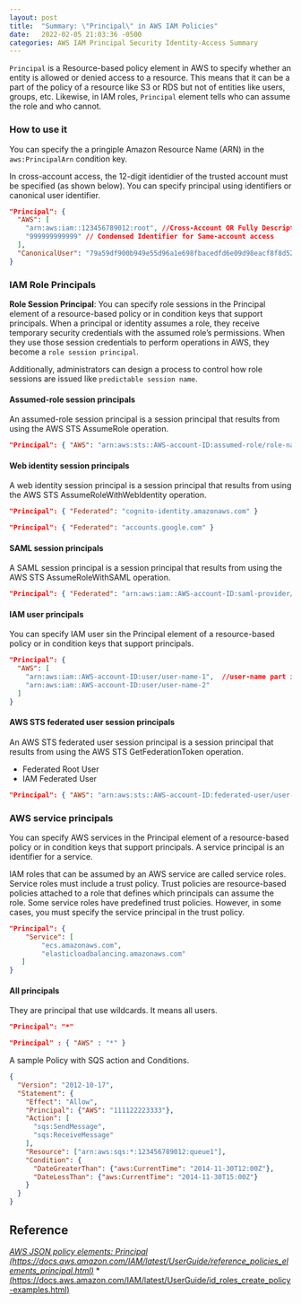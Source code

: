 ```yaml
---
layout: post
title:  "Summary: \"Principal\" in AWS IAM Policies"
date:   2022-02-05 21:03:36 -0500
categories: AWS IAM Principal Security Identity-Access Summary
---
```


`Principal` is a Resource-based policy element in AWS to specify whether an entity is allowed or denied access to a resource. This means that it can be a part of the policy of a resource like S3 or RDS but not of entities like users, groups, etc. Likewise, in IAM roles, `Principal` element tells who can assume the role and who cannot.

### How to use it
You can specify the a pringiple Amazon Resource Name (ARN) in the `aws:PrincipalArn` condition key.

In cross-account access, the 12-digit identidier of the trusted account must be specified (as shown below). You can specify principal using identifiers or canonical user identifier.
```JSON
"Principal": { 
  "AWS": [
    "arn:aws:iam::123456789012:root", //Cross-Account OR Fully Descriptive Identifer
    "999999999999" // Condensed Identifier for Same-account access
  ],
  "CanonicalUser": "79a59df900b949e55d96a1e698fbacedfd6e09d98eacf8f8d5218e7cd47ef2be" //Canonical Identifier
}
```

### IAM Role Principals
**Role Session Principal**:
You can specify role sessions in the Principal element of a resource-based policy or in condition keys that support principals. When a principal or identity assumes a role, they receive temporary security credentials with the assumed role’s permissions. When they use those session credentials to perform operations in AWS, they become a `role session principal`.

Additionally, administrators can design a process to control how role sessions are issued like `predictable session name`.

#### Assumed-role session principals
An assumed-role session principal is a session principal that results from using the AWS STS AssumeRole operation.
```JSON
"Principal": { "AWS": "arn:aws:sts::AWS-account-ID:assumed-role/role-name/role-session-name" }
```

#### Web identity session principals
A web identity session principal is a session principal that results from using the AWS STS AssumeRoleWithWebIdentity operation.
```JSON
"Principal": { "Federated": "cognito-identity.amazonaws.com" }
```
```JSON
"Principal": { "Federated": "accounts.google.com" }
```

#### SAML session principals

A SAML session principal is a session principal that results from using the AWS STS AssumeRoleWithSAML operation.
```JSON
"Principal": { "Federated": "arn:aws:iam::AWS-account-ID:saml-provider/provider-name" }
```

#### IAM user principals
You can specify IAM user sin the Principal element of a resource-based policy or in condition keys that support principals.
```JSON
"Principal": {
  "AWS": [
    "arn:aws:iam::AWS-account-ID:user/user-name-1",  //user-name part is case sensitive
    "arn:aws:iam::AWS-account-ID:user/user-name-2"
  ]
}
```

#### AWS STS federated user session principals
An AWS STS federated user session principal is a session principal that results from using the AWS STS GetFederationToken operation.
* Federated Root User
* IAM Federated User
```JSON
"Principal": { "AWS": "arn:aws:sts::AWS-account-ID:federated-user/user-name" }
```
### AWS service principals
You can specify AWS services in the Principal element of a resource-based policy or in condition keys that support principals. A service principal is an identifier for a service.

IAM roles that can be assumed by an AWS service are called service roles. Service roles must include a trust policy. Trust policies are resource-based policies attached to a role that defines which principals can assume the role. Some service roles have predefined trust policies. However, in some cases, you must specify the service principal in the trust policy.
```JSON
"Principal": {
    "Service": [
        "ecs.amazonaws.com",
        "elasticloadbalancing.amazonaws.com"
   ]
}
```

#### All principals
They are principal that use wildcards. It means all users.
```JSON
"Principal": "*"
```
```JSON
"Principal" : { "AWS" : "*" }
```


A sample Policy with SQS action and Conditions.
```JSON
{
  "Version": "2012-10-17",
  "Statement": {
    "Effect": "Allow",
    "Principal": {"AWS": "111122223333"},
    "Action": [
      "sqs:SendMessage",
      "sqs:ReceiveMessage"
    ],
    "Resource": ["arn:aws:sqs:*:123456789012:queue1"],
    "Condition": {
      "DateGreaterThan": {"aws:CurrentTime": "2014-11-30T12:00Z"},
      "DateLessThan": {"aws:CurrentTime": "2014-11-30T15:00Z"}
    }
  }
}
```

## Reference
*[AWS JSON policy elements: Principal (https://docs.aws.amazon.com/IAM/latest/UserGuide/reference_policies_elements_principal.html)](https://docs.aws.amazon.com/IAM/latest/UserGuide/reference_policies_elements_principal.html)*
*[ (https://docs.aws.amazon.com/IAM/latest/UserGuide/id_roles_create_policy-examples.html)](https://docs.aws.amazon.com/IAM/latest/UserGuide/id_roles_create_policy-examples.html)